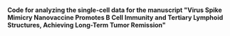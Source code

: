 #### Code for analyzing the single-cell data for the manuscript "Virus Spike Mimicry Nanovaccine Promotes B Cell Immunity and Tertiary Lymphoid Structures, Achieving Long-Term Tumor Remission"
